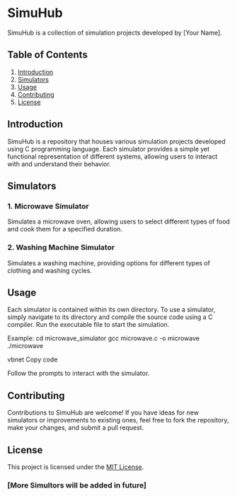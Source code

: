 # SimuHub

SimuHub is a collection of simulation projects developed by [Your Name].

## Table of Contents
1. [Introduction](#introduction)
2. [Simulators](#simulators)
3. [Usage](#usage)
4. [Contributing](#contributing)
5. [License](#license)

## Introduction
SimuHub is a repository that houses various simulation projects developed using C programming language. Each simulator provides a simple yet functional representation of different systems, allowing users to interact with and understand their behavior.

## Simulators
### 1. Microwave Simulator
Simulates a microwave oven, allowing users to select different types of food and cook them for a specified duration.

### 2. Washing Machine Simulator
Simulates a washing machine, providing options for different types of clothing and washing cycles.

## Usage
Each simulator is contained within its own directory. To use a simulator, simply navigate to its directory and compile the source code using a C compiler. Run the executable file to start the simulation.

Example:
cd microwave_simulator
gcc microwave.c -o microwave
./microwave

vbnet
Copy code

Follow the prompts to interact with the simulator.

## Contributing
Contributions to SimuHub are welcome! If you have ideas for new simulators or improvements to existing ones, feel free to fork the repository, make your changes, and submit a pull request.

## License
This project is licensed under the [MIT License](LICENSE).

### [More Simultors will be added in future]
